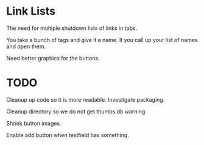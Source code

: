 
# Link Lists

The need for multiple shutdown lists of links in tabs.

You take a bunch of tags and give it a name.
It you call up your list of names and open them.

Need better graphics for the buttons.

# TODO

Cleanup up code so it is more readable.
Investigate packaging.

Cleanup directory so we do not get thumbs.db warning.

Shrink button images.

Enable add button when textfield has something.
